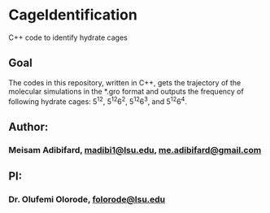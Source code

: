 # CageIdentification
C++ code to identify hydrate cages

## Goal
The codes in this repository, written in C++, gets the trajectory of the molecular simulations in the *.gro format and outputs the frequency of following hydrate cages: 5<sup>12</sup>, 5<sup>12</sup>6<sup>2</sup>, 5<sup>12</sup>6<sup>3</sup>, and 5<sup>12</sup>6<sup>4</sup>. 

## Author:
### Meisam Adibifard, madibi1@lsu.edu, me.adibifard@gmail.com

## PI:
### Dr. Olufemi Olorode, folorode@lsu.edu
